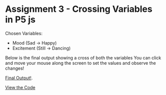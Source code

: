 # Assignment 3 - Crossing Variables in P5 js
Chosen Variables:
* Mood (Sad -> Happy)
* Excitement (Still -> Dancing)
  
Below is the final output showing a cross of both the variables
You can click and move your mouse along the screen to set the values and observe the changes!

[Final Output!](https://editor.p5js.org/Om.Rane/full/wMgmM55zE).

[View the Code](https://editor.p5js.org/Om.Rane/sketches/wMgmM55zE)
